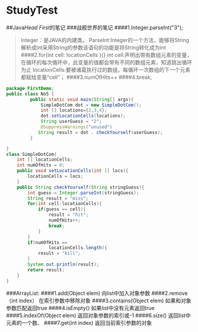 # StudyTest
##Java*Head First*的笔记
###战舰世界的笔记
####1.Integer.parseInt("3");
 > Integer：是JAVA的内建类。
 > ParseInt:Integer的一个方法，能够将String解析成int采用String的参数该语句的功能是将String转化成为int
####2.for(int cell: locationCells ){}
 > int cell:声明出带有数组元素的变量，在循环的每次循环中，此变量的值都会带有不同的数组元素，知道跳出循环为止
 > locationCells:要被诸葛执行过的数组，每循环一次数组的下一个元素都赋给变量“cell”；
####3.numOfHits++
####4.break;

```java
package FirstDemo;  
public class No5 {
		 public static void main(String[] args){
			 SimpleDotCom dot = new SimpleDotCom();
			 int [] locations={2,3,4};
			 dot.setLocationCells(locations);
			 String userGuess = "2";
			 @SuppressWarnings("unused")
			String result = dot . checkYourself(userGuess);
		 }

}
class SimpleDotCom{
	int [] locationCells;
	int numOfHits = 0;
	public void setLocationCells(int [] locs){
		locationCells = locs;
	}
	public String checkYourself(String stringGuess){
		int guess = Integer.parseInt(stringGuess);
		String result = "miss";
		for(int cell:locationCells){
			if(guess == cell){
				result = "hit";
				numOfHits++;
				break;
			}
		}
		if(numOfHits == 
				locationCells.length){
			result = "kill";
		}
		System.out.println(result);
		return result;
	}
}
```

###ArrayList:
####1.add(Object elem)
向list中加入对象参数
####2.remove（int index）
在索引参数中移除对象
####3.contains(Object elem)
如果和对象参数匹配返回true
####4.isEmpty()
如果list中没有元素返回true
####5.indexOf(Object elem)
返回对象参数的索引或-1
####6.size()
返回list中元素的一个数、
####7.get(int index)
返回当前索引参数的对象
